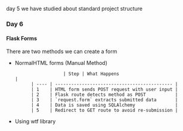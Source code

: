 
day 5 we have studied about standard project structure

### Day 6
#### Flask Forms

There are two methods we can create a form

* NormalHTML forms (Manual Method)
            
                        | Step | What Happens                                 |
            | ---- | -------------------------------------------- |
            | 1    | HTML form sends POST request with user input |
            | 2    | Flask route detects method as POST           |
            | 3    | `request.form` extracts submitted data       |
            | 4    | Data is saved using SQLAlchemy               |
            | 5    | Redirect to GET route to avoid re-submission |
            
* Using wtf library


